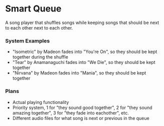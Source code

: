 # Smart Queue

A song player that shuffles songs while keeping songs that should be next to each other next to each other.

### System Examples
- "Isometric" by Madeon fades into "You're On", so they should be kept together during the shuffle
- "Tear" by Anamanaguchi fades into "We Die", so they should be kept together
- "Nirvana" by Madeon fades into "Mania", so they should be kept together

### Plans
- Actual playing functionality
- Priority system, 1 for "they sound good together", 2 for "they sound amazing together", 3 for "they fade into eachother", etc.
- Different audio files for what song is next or previous in the queue